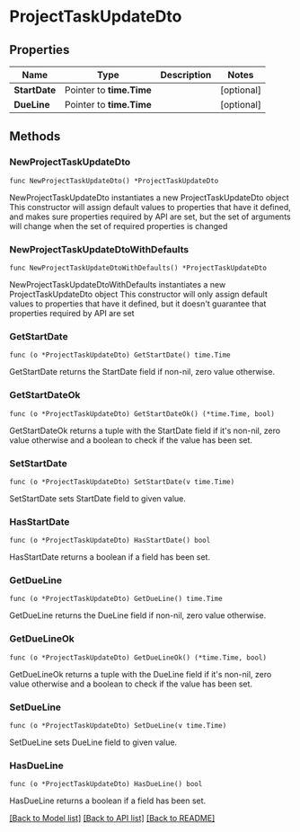 # ProjectTaskUpdateDto

## Properties

Name | Type | Description | Notes
------------ | ------------- | ------------- | -------------
**StartDate** | Pointer to **time.Time** |  | [optional] 
**DueLine** | Pointer to **time.Time** |  | [optional] 

## Methods

### NewProjectTaskUpdateDto

`func NewProjectTaskUpdateDto() *ProjectTaskUpdateDto`

NewProjectTaskUpdateDto instantiates a new ProjectTaskUpdateDto object
This constructor will assign default values to properties that have it defined,
and makes sure properties required by API are set, but the set of arguments
will change when the set of required properties is changed

### NewProjectTaskUpdateDtoWithDefaults

`func NewProjectTaskUpdateDtoWithDefaults() *ProjectTaskUpdateDto`

NewProjectTaskUpdateDtoWithDefaults instantiates a new ProjectTaskUpdateDto object
This constructor will only assign default values to properties that have it defined,
but it doesn't guarantee that properties required by API are set

### GetStartDate

`func (o *ProjectTaskUpdateDto) GetStartDate() time.Time`

GetStartDate returns the StartDate field if non-nil, zero value otherwise.

### GetStartDateOk

`func (o *ProjectTaskUpdateDto) GetStartDateOk() (*time.Time, bool)`

GetStartDateOk returns a tuple with the StartDate field if it's non-nil, zero value otherwise
and a boolean to check if the value has been set.

### SetStartDate

`func (o *ProjectTaskUpdateDto) SetStartDate(v time.Time)`

SetStartDate sets StartDate field to given value.

### HasStartDate

`func (o *ProjectTaskUpdateDto) HasStartDate() bool`

HasStartDate returns a boolean if a field has been set.

### GetDueLine

`func (o *ProjectTaskUpdateDto) GetDueLine() time.Time`

GetDueLine returns the DueLine field if non-nil, zero value otherwise.

### GetDueLineOk

`func (o *ProjectTaskUpdateDto) GetDueLineOk() (*time.Time, bool)`

GetDueLineOk returns a tuple with the DueLine field if it's non-nil, zero value otherwise
and a boolean to check if the value has been set.

### SetDueLine

`func (o *ProjectTaskUpdateDto) SetDueLine(v time.Time)`

SetDueLine sets DueLine field to given value.

### HasDueLine

`func (o *ProjectTaskUpdateDto) HasDueLine() bool`

HasDueLine returns a boolean if a field has been set.


[[Back to Model list]](../README.md#documentation-for-models) [[Back to API list]](../README.md#documentation-for-api-endpoints) [[Back to README]](../README.md)



